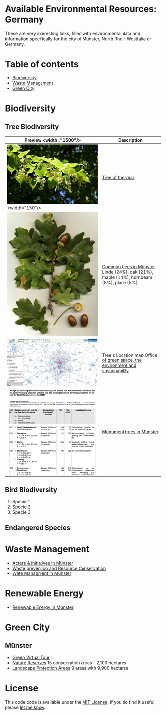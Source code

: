 
# Available Environmental Resources: Germany

These are very interesting links, filled with environmental data and information specifically for the city of Münster, North Rhein Westfalia or Germany.



# Table of contents

* [Biodiversity](#biodiversity)
* [Waste Management](#wastemanagement)
* [Green City](#green-city)



# Biodiversity
## Tree Biodiversity


Preview <width="1500"/> | Description
-----------|-------------|
![TiliaCordata](images/tilia.png)<width="150"/> | [Tree of the year](http://www.stadt-muenster.de/umwelt/baeume/baum-des-jahres.html)
![oak](images/oak.png)|[Common trees in Münster](http://www.stadt-muenster.de/umwelt/baeume/stadtbaeume.html) Linde (24%), oak (21%), maple (14%), hornbeam (8%), plane (5%).
![interactivetreemap](images/treesmunster.jpg)|[Tree's Location map](http://geo.stadt-muenster.de/webgis2/frames/index.php?PHPSESSID=b6c53b7ac9d4af705616d2bc85de9f30&gui_id=Umweltkataster),[Office of green space, the environment and sustainability](http://www.muenster.de/stadt/umwelt/schutzgebiete_naturdenkmale.html)
![interactivetreemap](images/treemonument.png)|[Monument trees in Münster](http://www.stadt-muenster.de/umwelt/natur-und-landschaft/schutzgebiete-naturdenkmale/naturdenkmale.html)





## Bird Biodiversity

1. Specie 1
2. Specie 2
3. Specie 3


## Endangered Species



# Waste Management

* [Actors & initiatives in Münster](http://awm.stadt-muenster.de/abfallvermeidung/muenster-isst-abfallarm/akteure-und-initiativen.html)
* [Waste prevention and Resource Conservation](http://www.wochederabfallvermeidung.de/auftaktveranstaltung/)
* [Wate Managment in Münster ](http://www.stadt-muenster.de/umwelt/boden-und-abfall/abfallwirtschaft.html)

# Renewable Energy
* [Renewable Energy in Münster](http://www.stadt-muenster.de/klima/bauen-sanieren.html)

# Green City
## Münster

* [Green Virtual Tour](http://www.muenster.de/stadt/medien/virtual-tour.html)
* [Nature Reserves](http://www.stadt-muenster.de/umwelt/natur-und-landschaft/schutzgebiete-naturdenkmale/naturschutzgebiete.html) 15 conservation areas - 2,100 hectares
* [Landscape Protection Areas](http://www.stadt-muenster.de/umwelt/natur-und-landschaft/schutzgebiete-naturdenkmale/landschaftsschutzgebiete.html) 9 areas with 9,900 hectares


# License

This code code is available under the [MIT License](http://opensource.org/licenses/MIT). If you do find it useful, please [let me know](mailto:paola.perez@uni-muenster.de).
